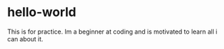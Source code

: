 # hello-world
This is for practice.
Im a beginner at coding and is motivated to learn all i can about it.
